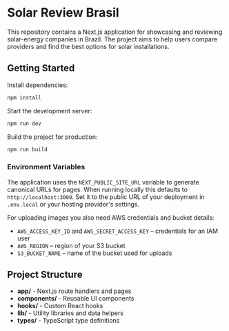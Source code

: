 # Solar Review Brasil

This repository contains a Next.js application for showcasing and reviewing solar-energy companies in Brazil. The project aims to help users compare providers and find the best options for solar installations.

## Getting Started

Install dependencies:

```bash
npm install
```

Start the development server:

```bash
npm run dev
```

Build the project for production:

```bash
npm run build
```

### Environment Variables

The application uses the `NEXT_PUBLIC_SITE_URL` variable to generate
canonical URLs for pages. When running locally this defaults to
`http://localhost:3000`. Set it to the public URL of your deployment in
`.env.local` or your hosting provider's settings.

For uploading images you also need AWS credentials and bucket details:

- `AWS_ACCESS_KEY_ID` and `AWS_SECRET_ACCESS_KEY` – credentials for an IAM user
- `AWS_REGION` – region of your S3 bucket
- `S3_BUCKET_NAME` – name of the bucket used for uploads

## Project Structure

- **app/** - Next.js route handlers and pages
- **components/** - Reusable UI components
- **hooks/** - Custom React hooks
- **lib/** - Utility libraries and data helpers
- **types/** - TypeScript type definitions
